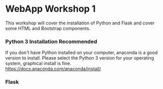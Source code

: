 # WebApp Workshop 1
This workshop will cover the installation of Python and Flask and cover some HTML and Bootstrap components.

### Python 3 Installation Recommended
If you don't have Python installed on your computer, anaconda is a good version to install.  Please select the Python 3 version for your operating system, graphical install is fine.
https://docs.anaconda.com/anaconda/install/

### Flask

